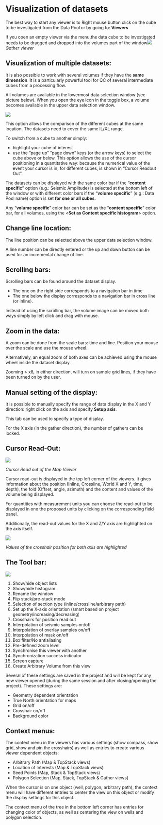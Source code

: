 # Visualization of datasets

The best way to start any viewer is to Right mouse button click on the cube to be investigated from the Data Pool or by going to: **Viewers**

If you open an empty viewer via the menu,the data cube to be investigated needs to be dragged and dropped into the volumes part of the window![](../../.gitbook/assets/001_common_viewers.png)_Gather viewer_

## **Visualization of multiple datasets:**

It is also possible to work with several volumes if they have the **same dimension**. It is a particularly powerful tool for QC of several intermediate cubes from a processing flow.

All volumes are available in the lowermost data selection window \(see picture below\). When you open the eye icon in the toggle box, a volume becomes available in the upper data selection window.

![](../../.gitbook/assets/002_common_viewer.png)

This option allows the comparison of the different cubes at the same location. The datasets need to cover the same IL/XL range.

To switch from a cube to another simply:

* highlight your cube of interest
* use the “page up” “page down” keys \(or the arrow keys\) to select the cube above or below. This option allows the use of the cursor positioning in a quantitative way: because the numerical value of the event your cursor is in, for different cubes, is shown in “Cursor Readout Out”.

The datasets can be displayed with the same color bar if the “**content specific**” option \(e.g.: Seismic Amplitude\) is selected at the bottom left of the window or with different color bars if the “**volume specific**” \(e.g.: Data Pool name\) option is set **for one or all cubes**.

Any “**volume specific**” color bar can be set as the “**content specific**” color bar, for all volumes, using the &lt;**Set as Content specific histogram**&gt; option.

## **Change line location**:

The line position can be selected above the upper data selection window.

A line number can be directly entered or the up and down button can be used for an incremental change of line.

## **Scrolling bars**:

Scrolling bars can be found around the dataset display.

* The one on the right side corresponds to a navigation bar in time
* The one below the display corresponds to a navigation bar in cross line \(or inline\).

Instead of using the scrolling bar, the volume image can be moved both ways simply by left click and drag with mouse.

## **Zoom in the data**:

A zoom can be done from the scale bars: time and line. Position your mouse over the scale and use the mouse wheel.

Alternatively, an equal zoom of both axes can be achieved using the mouse wheel inside the dataset display.

Zooming &gt; x8, in either direction, will turn on sample grid lines, if they have been turned on by the user.

## **Manual setting of the display:**

It is possible to manually specify the range of data display in the X and Y direction: right click on the axis and specify **Setup axis**.

This tab can be used to specify a type of display.

For the X axis \(in the gather direction\), the number of gathers can be locked.

## **Cursor Read-Out:**

![](../../.gitbook/assets/003_common_viewer.png)

_Cursor Read out of the Map Viewer_

Cursor read-out is displayed in the top left corner of the viewers. It gives information about the position \(Inline, Crossline, World X and Y, time, depth\), the fold \(Offset, angle, azimuth\) and the content and values of the volume being displayed.

For quantities with measurement units you can choose the read-out to be displayed in one the proposed units by clicking on the corresponding field panel.

Additionally, the read-out values for the X and Z/Y axis are highlighted on the axis itself.

![](../../.gitbook/assets/004_common_viewer.png)

_Values of the crosshair position for both axis are highlighted_

## **The Tool bar:**

![](../../.gitbook/assets/005_common_viewer.png)

1. Show/hide object lists
2. Show/hide histogram
3. Rename the window
4. Flip stack/pre-stack mode
5. Selection of section type \(inline/crossline/arbitrary path\)
6. Set up the X-axis orientation \(smart based on project geometry/increasing/decreasing\)
7. Crosshairs for position read out
8. Interpolation of seismic samples on/off
9. Interpolation of overlay samples on/off
10. Interpolation of mask on/off
11. Box filter/No antialiasing
12. Pre-defined zoom level
13. Synchronise this viewer with another
14. Synchronization success indicator
15. Screen capture
16. Create Arbitrary Volume from this view

Several of these settings are saved in the project and will be kept for any new viewer opened \(during the same session and after closing/opening the project\). These settings are:

* Geometry dependent orientation
* True North orientation for maps
* Grid on/off
* Crosshair on/off
* Background color

## **Context menus:**

The context menu in the viewers has various settings \(show compass, show grid, show and pin the crosshairs\) as well as entries to create various viewer dependent objects:

* Arbitrary Path \(Map & TopStack views\)
* Location of Interests \(Map & TopStack views\)
* Seed Points \(Map, Stack & TopStack views\)
* Polygon Selection \(Map, Stack, TopStack & Gather views\)

When the cursor is on one object \(well, polygon, arbitrary path\), the context menu will have different entries to center the view on this object or modify the display settings for this object.

The context menu of the tree in the bottom left corner has entries for changing color of objects, as well as centering the view on wells and polygon selection.

